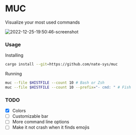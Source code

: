 # MUC
Visualize your most used commands  

![2022-12-25-19:50:46-screenshot](https://user-images.githubusercontent.com/96471299/209476133-d66301a3-8a5c-4c2d-9a09-ee67211f3b8f.png)

### Usage

Installing
```sh 
cargo install --git=https://github.com/nate-sys/muc
```

Running
```sh
muc --file $HISTFILE --count 10 # Bash or Zsh
muc --file $HISTFILE --count 10 --prefix="- cmd: " # Fish
```

### TODO
- [X] Colors
- [ ] Customizable bar
- [ ] More command line options
- [ ] Make it not crash when it finds emojis
